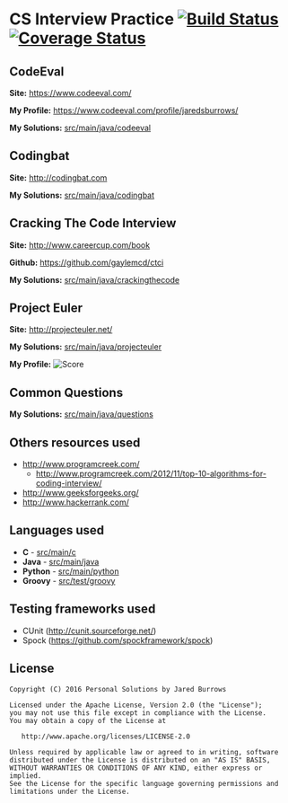 CS Interview Practice [![Build Status](https://travis-ci.org/jaredsburrows/cs-interview-questions.svg?branch=master)](https://travis-ci.org/jaredsburrows/cs-interview-questions) [![Coverage Status](https://coveralls.io/repos/jaredsburrows/cs-interview-questions/badge.svg?branch=master)](https://coveralls.io/r/jaredsburrows/cs-interview-questions?branch=master)
=============


## CodeEval

**Site:** https://www.codeeval.com/

**My Profile:** https://www.codeeval.com/profile/jaredsburrows/

**My Solutions:** [src/main/java/codeeval]((src/main/java/codeeval))


## Codingbat

**Site:** http://codingbat.com

**My Solutions:** [src/main/java/codingbat](src/main/java/codingbat)


## Cracking The Code Interview

**Site:** http://www.careercup.com/book

**Github:** https://github.com/gaylemcd/ctci

**My Solutions:** [src/main/java/crackingthecode](src/main/java/crackingthecode)


## Project Euler

**Site:** http://projecteuler.net/

**My Solutions:** [src/main/java/projecteuler](src/main/java/projecteuler)

**My Profile:**
![Score](http://projecteuler.net/profile/jaredsburrows.png)


## Common Questions

**My Solutions:** [src/main/java/questions](src/main/java/questions)

## Others resources used
 - http://www.programcreek.com/
   - http://www.programcreek.com/2012/11/top-10-algorithms-for-coding-interview/
 - http://www.geeksforgeeks.org/
 - http://www.hackerrank.com/


## Languages used
 - **C** - [src/main/c](src/main/c)
 - **Java** - [src/main/java](src/main/java)
 - **Python** - [src/main/python](src/main/python)
 - **Groovy** - [src/test/groovy](src/test/groovy)

## Testing frameworks used
 - CUnit (http://cunit.sourceforge.net/)
 - Spock (https://github.com/spockframework/spock)


## License

    Copyright (C) 2016 Personal Solutions by Jared Burrows

    Licensed under the Apache License, Version 2.0 (the "License");
    you may not use this file except in compliance with the License.
    You may obtain a copy of the License at

       http://www.apache.org/licenses/LICENSE-2.0

    Unless required by applicable law or agreed to in writing, software
    distributed under the License is distributed on an "AS IS" BASIS,
    WITHOUT WARRANTIES OR CONDITIONS OF ANY KIND, either express or implied.
    See the License for the specific language governing permissions and
    limitations under the License.
